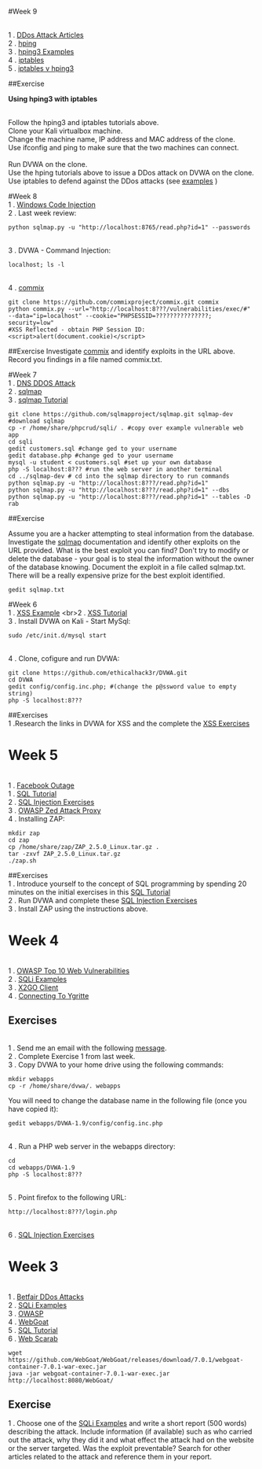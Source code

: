 #Week 9

<br>1 . [DDos Attack Articles](https://www.ddosattacks.net/)
<br>2 . [hping](http://www.hping.org/)
<br>3 . [hping3 Examples](http://0daysecurity.com/articles/hping3_examples.html)
<br>4 . [iptables](https://support.rackspace.com/how-to/introduction-to-iptables/)
<br>5 . [iptables v hping3](http://blog.sevagas.com/?Iptables-firewall-versus-nmap-and-hping3-32)

##Exercise

**Using hping3 with iptables**

<br>Follow the hping3 and iptables tutorials above. 
<br>Clone your Kali virtualbox machine. 
<br>Change the machine name, IP address and MAC address of the clone.
<br>Use ifconfig and ping to make sure that the two machines can connect.  
<br>Run DVWA on the clone.
<br>Use the hping tutorials above to issue a DDos attack on DVWA on the clone.
<br>Use iptables to defend against the DDos attacks (see [examples](http://blog.sevagas.com/?Iptables-firewall-versus-nmap-and-hping3-32) )
 



#Week 8
<br>1 . [Windows Code Injection](http://www.ibtimes.co.uk/all-windows-versions-potentially-exposed-cyberattacks-thanks-new-code-injection-atom-bombing-1588719)
<br>2 . Last week review:
```
python sqlmap.py -u "http://localhost:8765/read.php?id=1" --passwords
```
<br>3 . DVWA - Command Injection:
```
localhost; ls -l
```
<br>4 . [commix](https://github.com/commixproject/commix)
```
git clone https://github.com/commixproject/commix.git commix
python commix.py --url="http://localhost:8???/vulnerabilities/exec/#" --data="ip=localhost" --cookie="PHPSESSID=???????????????; security=low"
#XSS Reflected - obtain PHP Session ID:
<script>alert(document.cookie)</script>
```
##Exercise
Investigate [commix](https://github.com/commixproject/commix) and identify exploits in the URL above. Record you findings in a file named commix.txt.

#Week 7
 <br>1 . [DNS DDOS Attack](http://www.independent.co.uk/life-style/gadgets-and-tech/news/netflix-twitter-internet-down-not-working-broken-paypal-ebay-facebook-instagram-a7374506.html)
<br>2 . [sqlmap](http://sqlmap.org)
<br>3 . [sqlmap Tutorial](http://www.binarytides.com/sqlmap-hacking-tutorial/)
```
git clone https://github.com/sqlmapproject/sqlmap.git sqlmap-dev #download sqlmap
cp -r /home/share/phpcrud/sqli/ . #copy over example vulnerable web app
cd sqli 
gedit customers.sql #change ged to your username
gedit database.php #change ged to your username
mysql -u student < customers.sql #set up your own database
php -S localhost:8??? #run the web server in another terminal
cd ../sqlmap-dev # cd into the sqlmap directory to run commands
python sqlmap.py -u "http://localhost:8???/read.php?id=1" 
python sqlmap.py -u "http://localhost:8???/read.php?id=1" --dbs
python sqlmap.py -u "http://localhost:8???/read.php?id=1" --tables -D rab
```
##Exercise

Assume you are a hacker attempting to steal information from the database. Investigate the [sqlmap](http://sqlmap.org) documentation and identify other exploits on the URL provided. What is the best exploit you can find? Don't try to modify or delete the database - your goal is to steal the information without the owner of the database knowing. Document the exploit in a file called sqlmap.txt. There will be a really expensive prize for the best exploit identified. 
```
gedit sqlmap.txt
```
 
#Week 6
<br>1 . [XSS Example](https://en.wikipedia.org/wiki/Samy_(computer_worm))
<br>2 . [XSS Tutorial](http://excess-xss.com/)
<br>3 . Install DVWA on Kali - Start MySql:
```
sudo /etc/init.d/mysql start
```
<br>4 . Clone, cofigure and run DVWA:
```
git clone https://github.com/ethicalhack3r/DVWA.git
cd DVWA
gedit config/config.inc.php; #(change the p@ssword value to empty string)
php -S localhost:8???
```
##Exercises
<br> 1 .Research the links in DVWA for XSS and the complete the [XSS Exercises](https://docs.google.com/document/d/1C3DhOaoUeo-tUU4v3I7xR39xtYOKZmRIe2P00hc4Rew/edit?usp=docslist_api)

# Week 5

<br>1 . [Facebook Outage](http://www.bbc.co.uk/news/world-us-canada-34383655)
<br>1 . [SQL Tutorial](http://www.w3schools.com/sql/)
<br>2 . [SQL Injection Exercises](https://docs.google.com/document/d/19xmxzBD-6jzDeqOUDhtQ7Yt3bws0-YAZL3DfN2xZv9I/edit?usp=docslist_api)
<br>3 . [OWASP Zed Attack Proxy](https://www.owasp.org/index.php/OWASP_Zed_Attack_Proxy_Project)
<br>4 . Installing ZAP: 
```
mkdir zap
cd zap
cp /home/share/zap/ZAP_2.5.0_Linux.tar.gz .
tar -zxvf ZAP_2.5.0_Linux.tar.gz
./zap.sh
```
##Exercises 
<br>1 . Introduce yourself to the concept of SQL programming by spending 20 minutes on the initial exercises in this [SQL Tutorial](http://www.w3schools.com/sql/)
<br>2 . Run DVWA and complete these [SQL Injection Exercises](https://docs.google.com/document/d/19xmxzBD-6jzDeqOUDhtQ7Yt3bws0-YAZL3DfN2xZv9I/edit?usp=docslist_api) 
<br>3 . Install ZAP using the instructions above. 

# Week 4

<br>1 . [OWASP Top 10 Web Vulnerabilities](https://storage.googleapis.com/google-code-archive-downloads/v2/code.google.com/owasptop10/OWASP%20Top%2010%20-%202013.pdf)
<br>2 . [SQLi Examples](http://codecurmudgeon.com/wp/sql-injection-hall-of-shame/)
<br>3 . [X2GO Client](https://drive.google.com/file/d/0B-CFaefA1v4RVWN5eFRlSV9YbVU/view?usp=sharing)
<br>4 . [Connecting To Ygritte](https://docs.google.com/document/d/1wV6XGhOPlpwCMElZAqlH83YYXo_PpdNNdVMN6Toh3mw/pub)


## Exercises 
<br>1 . Send me an email with the following [message](https://docs.google.com/document/d/1B-ztaNF94ToirsNu_SIeT7LGtaPnOG0EWJOU5xzPkbU/edit?usp=docslist_api).
<br>2 . Complete Exercise 1 from last week. 
<br>3 . Copy DVWA to your home drive using the following commands:

```
mkdir webapps
cp -r /home/share/dvwa/. webapps
```
You will need to change the database name in the following file (once you have copied it):
````
gedit webapps/DVWA-1.9/config/config.inc.php
````
<br> 4 . Run a PHP web server in the webapps directory:

```
cd 
cd webapps/DVWA-1.9
php -S localhost:8???
```
<br>5 . Point firefox to the following URL:
```
http://localhost:8???/login.php
```
<br>6 . [SQL Injection Exercises](https://docs.google.com/document/d/19xmxzBD-6jzDeqOUDhtQ7Yt3bws0-YAZL3DfN2xZv9I/edit?usp=docslist_api)



# Week 3

<br>1 . [Betfair DDos Attacks](http://www.information-age.com/how-to-survive-a-denial-of-service-attack-284366/)
<br>2 . [SQLi Examples](http://codecurmudgeon.com/wp/sql-injection-hall-of-shame/)
<br>3 . [OWASP](https://www.owasp.org/index.php/Main_Page)
<br>4 . [WebGoat](https://www.owasp.org/index.php/Category:OWASP_WebGoat_Project)
<br>5 . [SQL Tutorial](http://www.w3schools.com/sql/)
<br>6 . [Web Scarab](https://www.owasp.org/index.php/WebScarab_Getting_Started)
```
wget https://github.com/WebGoat/WebGoat/releases/download/7.0.1/webgoat-container-7.0.1-war-exec.jar
java -jar webgoat-container-7.0.1-war-exec.jar 
http://localhost:8080/WebGoat/
```

## Exercise

1 . Choose one of the [SQLi Examples](http://codecurmudgeon.com/wp/sql-injection-hall-of-shame/) and write a short report (500 words) describing the attack. Include information (if available) such as who carried out the attack, why they did it and what effect the attack had on the website or the server targeted. Was the exploit preventable? Search for other articles related to the attack and reference them in your report. 
 
